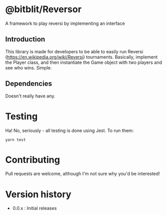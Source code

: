 # @bitblit/Reversor

A framework to play reversi by implementing an interface

## Introduction

This library is made for developers to be able to easily run Reversi (https://en.wikipedia.org/wiki/Reversi)
tournaments.  Basically, implement the Player class, and then instantiate the Game object with two players and
see who wins.  Simple.

## Dependencies

Doesn't really have any.

# Testing

Ha! No, seriously - all testing is done using Jest.  To run them:

`yarn test`

# Contributing

Pull requests are welcome, although I'm not sure why you'd be interested!

# Version history

- 0.0.x : Initial releases
